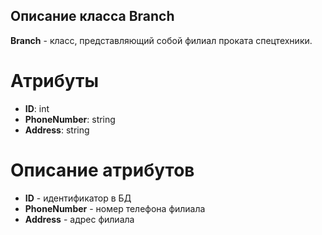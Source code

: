 ## Описание класса Branch
**Branch** - класс, представляющий собой филиал проката спецтехники.
# Атрибуты
- **ID**: int
- **PhoneNumber**: string
- **Address**: string
# Описание атрибутов
- **ID** - идентификатор в БД
- **PhoneNumber** - номер телефона филиала
- **Address** - адрес филиала
